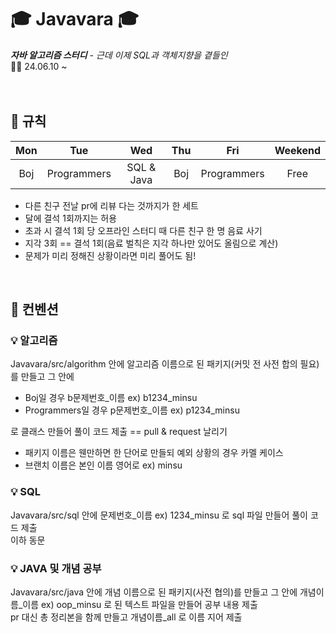 # 🎓 Javavara 🎓
_**자바 알고리즘 스터디** - 근데 이제 SQL과 객체지향을 곁들인_<br>
👩‍💻 24.06.10 ~ <br><br><br>


## 📌 규칙
|Mon|Tue|Wed|Thu|Fri|Weekend|
|:-:|:-:|:-:|:-:|:-:|:-:|
|Boj|Programmers|SQL & Java|Boj|Programmers|Free|

- 다른 친구 전날 pr에 리뷰 다는 것까지가 한 세트
- 달에 결석 1회까지는 허용
- 초과 시 결석 1회 당 오프라인 스터디 때 다른 친구 한 명 음료 사기
- 지각 3회 == 결석 1회(음료 벌칙은 지각 하나만 있어도 올림으로 계산)
- 문제가 미리 정해진 상황이라면 미리 풀어도 됨!
<br>

## 📌 컨벤션
### 💡 알고리즘
Javavara/src/algorithm 안에 알고리즘 이름으로 된 패키지(커밋 전 사전 합의 필요)를 만들고 그 안에
- Boj일 경우 b문제번호_이름 ex) b1234_minsu
- Programmers일 경우 p문제번호_이름 ex) p1234_minsu

로 클래스 만들어 풀이 코드 제출 == pull & request 날리기<br>

- 패키지 이름은 웬만하면 한 단어로 만들되 예외 상황의 경우 카멜 케이스
- 브랜치 이름은 본인 이름 영어로 ex) minsu

### 💡 SQL
Javavara/src/sql 안에 문제번호_이름 ex) 1234_minsu 로 sql 파일 만들어 풀이 코드 제출<br>
이하 동문

### 💡 JAVA 및 개념 공부
Javavara/src/java 안에 개념 이름으로 된 패키지(사전 협의)를 만들고 그 안에 개념이름_이름 ex) oop_minsu 로 된 텍스트 파일을 만들어 공부 내용 제출<br>
pr 대신 총 정리본을 함께 만들고 개념이름_all 로 이름 지어 제출
